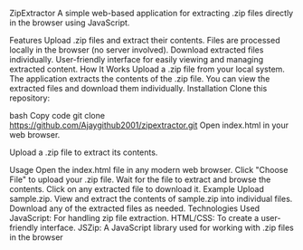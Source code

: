 ZipExtractor
A simple web-based application for extracting .zip files directly in the browser using JavaScript.

Features
Upload .zip files and extract their contents.
Files are processed locally in the browser (no server involved).
Download extracted files individually.
User-friendly interface for easily viewing and managing extracted content.
How It Works
Upload a .zip file from your local system.
The application extracts the contents of the .zip file.
You can view the extracted files and download them individually.
Installation
Clone this repository:

bash
Copy code
git clone https://github.com/Ajaygithub2001/zipextractor.git
Open index.html in your web browser.

Upload a .zip file to extract its contents.

Usage
Open the index.html file in any modern web browser.
Click "Choose File" to upload your .zip file.
Wait for the file to extract and browse the contents.
Click on any extracted file to download it.
Example
Upload sample.zip.
View and extract the contents of sample.zip into individual files.
Download any of the extracted files as needed.
Technologies Used
JavaScript: For handling zip file extraction.
HTML/CSS: To create a user-friendly interface.
JSZip: A JavaScript library used for working with .zip files in the browser
